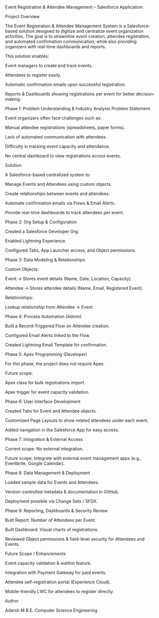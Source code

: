 Event Registration & Attendee Management – Salesforce Application:

Project Overview

The Event Registration & Attendee Management System is a Salesforce-based solution designed to digitize and centralize event organization activities.
The goal is to streamline event creation, attendee registration, and automated confirmation communication, while also providing organizers with real-time dashboards and reports.

This solution enables:

Event managers to create and track events.

Attendees to register easily.

Automatic confirmation emails upon successful registration.

Reports & Dashboards showing registrations per event for better decision-making.

Phase 1: Problem Understanding & Industry Analysis
Problem Statement

Event organizers often face challenges such as:

Manual attendee registrations (spreadsheets, paper forms).

Lack of automated communication with attendees.

Difficulty in tracking event capacity and attendance.

No central dashboard to view registrations across events.

Solution

A Salesforce-based centralized system to:

Manage Events and Attendees using custom objects.

Create relationships between events and attendees.

Automate confirmation emails via Flows & Email Alerts.

Provide real-time dashboards to track attendees per event.

Phase 2: Org Setup & Configuration

Created a Salesforce Developer Org.

Enabled Lightning Experience.

Configured Tabs, App Launcher access, and Object permissions.

Phase 3: Data Modeling & Relationships

Custom Objects:

Event → Stores event details (Name, Date, Location, Capacity).

Attendee → Stores attendee details (Name, Email, Registered Event).

Relationships:

Lookup relationship from Attendee → Event.

Phase 4: Process Automation (Admin)

Built a Record-Triggered Flow on Attendee creation.

Configured Email Alerts linked to the Flow.

Created Lightning Email Template for confirmation.

Phase 5: Apex Programming (Developer)

For this phase, the project does not require Apex.

Future scope:

Apex class for bulk registrations import.

Apex trigger for event capacity validation.

Phase 6: User Interface Development

Created Tabs for Event and Attendee objects.

Customized Page Layouts to show related attendees under each event.

Added navigation in the Salesforce App for easy access.

Phase 7: Integration & External Access

Current scope: No external integration.

Future scope: Integrate with external event management apps (e.g., Eventbrite, Google Calendar).

Phase 8: Data Management & Deployment

Loaded sample data for Events and Attendees.

Version-controlled metadata & documentation in GitHub.

Deployment possible via Change Sets / SFDX.

Phase 9: Reporting, Dashboards & Security Review

Built Report: Number of Attendees per Event.

Built Dashboard: Visual charts of registrations.

Reviewed Object permissions & field-level security for Attendees and Events.

Future Scope / Enhancements

Event capacity validation & waitlist feature.

Integration with Payment Gateway for paid events.

Attendee self-registration portal (Experience Cloud).

Mobile-friendly LWC for attendees to register directly.

Author

Adarsh M
B.E. Computer Science Engineering
